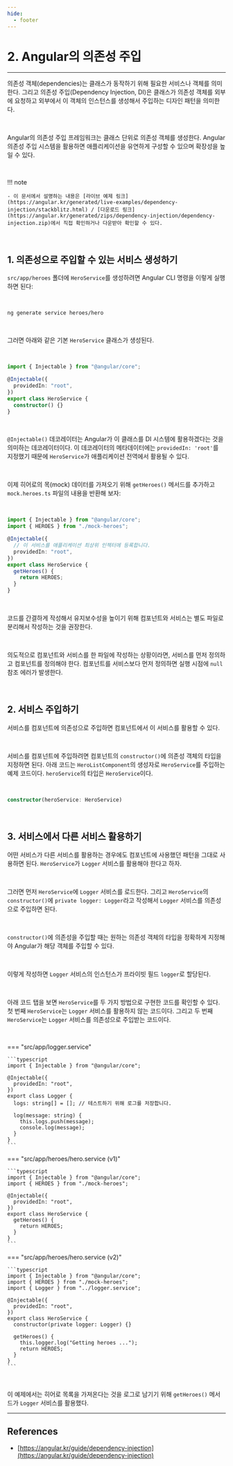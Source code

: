 ```yaml
---
hide:
  - footer
---
```


# 2. Angular의 의존성 주입

---

의존성 객체(dependencies)는 클래스가 동작하기 위해 필요한 서비스나 객체를 의미한다. 그리고 의존성 주입(Dependency Injection, DI)은 클래스가 의존성 객체를 외부에 요청하고 외부에서 이 객체의 인스턴스를 생성해서 주입하는 디자인 패턴을 의미한다.

<br/>

Angular의 의존성 주입 프레임워크는 클래스 단위로 의존성 객체를 생성한다. Angular 의존성 주입 시스템을 활용하면 애플리케이션을 유연하게 구성할 수 있으며 확장성을 높일 수 있다.

<br/>

!!! note

    - 이 문서에서 설명하는 내용은 [라이브 예제 링크](https://angular.kr/generated/live-examples/dependency-injection/stackblitz.html) / [다운로드 링크](https://angular.kr/generated/zips/dependency-injection/dependency-injection.zip)에서 직접 확인하거나 다운받아 확인할 수 있다.

<br/>

## 1. 의존성으로 주입할 수 있는 서비스 생성하기

`src/app/heroes` 폴더에 `HeroService`를 생성하려면 Angular CLI 명령을 이렇게 실행하면 된다:

<br/>

```shell
ng generate service heroes/hero
```

<br/>

그러면 아래와 같은 기본 `HeroService` 클래스가 생성된다.

<br/>

```typescript title="src/app/heroes/hero.service.ts (CLI가 생성한 서비스)"
import { Injectable } from "@angular/core";

@Injectable({
  providedIn: "root",
})
export class HeroService {
  constructor() {}
}
```

<br/>

`@Injectable()` 데코레이터는 Angular가 이 클래스를 DI 시스템에 활용하겠다는 것을 의미하는 데코레이터이다. 이 데코레이터의 메타데이터에는 `providedIn: 'root'`를 지정했기 때문에 `HeroService`가 애플리케이션 전역에서 활용될 수 있다.

<br/>

이제 히어로의 목(mock) 데이터를 가져오기 위해 `getHeroes()` 메서드를 추가하고 `mock.heroes.ts` 파일의 내용을 반환해 보자:

<br/>

```typescript title="src/app/heroes/hero.service.ts"
import { Injectable } from "@angular/core";
import { HEROES } from "./mock-heroes";

@Injectable({
  // 이 서비스를 애플리케이션 최상위 인젝터에 등록합니다.
  providedIn: "root",
})
export class HeroService {
  getHeroes() {
    return HEROES;
  }
}
```

<br/>

코드를 간결하게 작성해서 유지보수성을 높이기 위해 컴포넌트와 서비스는 별도 파일로 분리해서 작성하는 것을 권장한다.

<br/>

의도적으로 컴포넌트와 서비스를 한 파일에 작성하는 상황이라면, 서비스를 먼저 정의하고 컴포넌트를 정의해야 한다. 컴포넌트를 서비스보다 먼저 정의하면 실행 시점에 `null` 참조 에러가 발생한다.

<br/>

## 2. 서비스 주입하기

서비스를 컴포넌트에 의존성으로 주입하면 컴포넌트에서 이 서비스를 활용할 수 있다.

<br/>

서비스를 컴포넌트에 주입하려면 컴포넌트의 `constructor()`에 의존성 객체의 타입을 지정하면 된다. 아래 코드는 `HeroListComponent`의 생성자로 `HeroService`를 주입하는 예제 코드이다. `heroService`의 타입은 `HeroService`이다.

<br/>

```typescript title="src/app/heroes/hero-list.component (생성자)"
constructor(heroService: HeroService)
```

<br/>

## 3. 서비스에서 다른 서비스 활용하기

어떤 서비스가 다른 서비스를 활용하는 경우에도 컴포넌트에 사용했던 패턴을 그대로 사용하면 된다. `HeroService`가 `Logger` 서비스를 활용해야 한다고 하자.

<br/>

그러면 먼저 `HeroService`에 `Logger` 서비스를 로드한다. 그리고 `HeroService`의 `constructor()`에 `private logger: Logger`라고 작성해서 `Logger` 서비스를 의존성으로 주입하면 된다.

<br/>

`constructor()`에 의존성을 주입할 때는 원하는 의존성 객체의 타입을 정확하게 지정해야 Angular가 해당 객체를 주입할 수 있다.

<br/>

이렇게 작성하면 `Logger` 서비스의 인스턴스가 프라이빗 필드 `logger`로 할당된다.

<br/>

아래 코드 탭을 보면 `HeroService`를 두 가지 방법으로 구현한 코드를 확인할 수 있다. 첫 번째 `HeroService`는 `Logger` 서비스를 활용하지 않는 코드이다. 그리고 두 번째 `HeroService`는 `Logger` 서비스를 의존성으로 주입받는 코드이다.

<br/>

=== "src/app/logger.service"

    ```typescript
    import { Injectable } from "@angular/core";

    @Injectable({
      providedIn: "root",
    })
    export class Logger {
      logs: string[] = []; // 테스트하기 위해 로그를 저장합니다.

      log(message: string) {
        this.logs.push(message);
        console.log(message);
      }
    }
    ```

=== "src/app/heroes/hero.service (v1)"

    ```typescript
    import { Injectable } from "@angular/core";
    import { HEROES } from "./mock-heroes";

    @Injectable({
      providedIn: "root",
    })
    export class HeroService {
      getHeroes() {
        return HEROES;
      }
    }
    ```

=== "src/app/heroes/hero.service (v2)"

    ```typescript
    import { Injectable } from "@angular/core";
    import { HEROES } from "./mock-heroes";
    import { Logger } from "../logger.service";

    @Injectable({
      providedIn: "root",
    })
    export class HeroService {
      constructor(private logger: Logger) {}

      getHeroes() {
        this.logger.log("Getting heroes ...");
        return HEROES;
      }
    }
    ```

<br/>

이 예제에서는 히어로 목록을 가져온다는 것을 로그로 남기기 위해 `getHeroes()` 메서드가 `Logger` 서비스를 활용했다.

---

## References

- [https://angular.kr/guide/dependency-injection](https://angular.kr/guide/dependency-injection)
